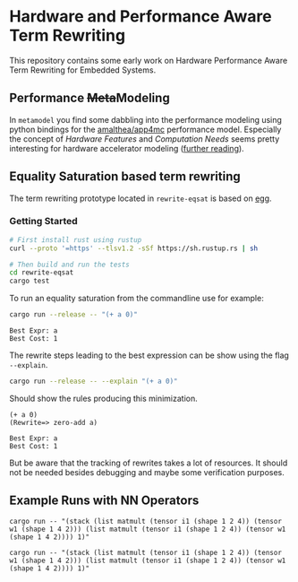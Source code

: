 # Hardware and Performance Aware Term Rewriting

This repository contains some early work on Hardware Performance Aware Term Rewriting for Embedded Systems.


## Performance ~~Meta~~Modeling

In `metamodel` you find some dabbling into the performance modeling using python bindings for the [amalthea/app4mc](https://www.eclipse.org/app4mc/help/latest/index.html#section1) performance model. Especially the concept of *Hardware Features*
and *Computation Needs* seems pretty interesting for hardware accelerator modeling ([further reading](https://www.eclipse.org/app4mc/help/latest/index.html#section2.2.2.2)). 

## Equality Saturation based term rewriting

The term rewriting prototype located in `rewrite-eqsat` is  based on [egg](https://egraphs-good.github.io/). 

### Getting Started

```bash
# First install rust using rustup
curl --proto '=https' --tlsv1.2 -sSf https://sh.rustup.rs | sh

# Then build and run the tests
cd rewrite-eqsat
cargo test
```

To run an equality saturation from the commandline use for example:

```bash
cargo run --release -- "(+ a 0)"
```

```
Best Expr: a
Best Cost: 1
```

The rewrite steps leading to the best expression can be show using the flag `--explain`. 

```bash
cargo run --release -- --explain "(+ a 0)"
```

Should show the rules producing this minimization. 

```
(+ a 0)
(Rewrite=> zero-add a)

Best Expr: a
Best Cost: 1
```

But be aware that the tracking of rewrites takes a lot of resources. It should not be needed besides debugging and maybe some verification purposes. 

## Example Runs with NN Operators

```
cargo run -- "(stack (list matmult (tensor i1 (shape 1 2 4)) (tensor w1 (shape 1 4 2))) (list matmult (tensor i1 (shape 1 2 4)) (tensor w1 (shape 1 4 2)))) 1)"

cargo run -- "(stack (list matmult (tensor i1 (shape 1 2 4)) (tensor w1 (shape 1 4 2))) (list matmult (tensor i1 (shape 1 2 4)) (tensor w1 (shape 1 4 2)))) 1)"
```